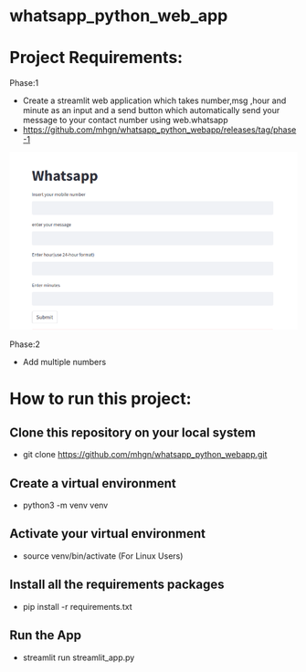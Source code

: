# whatsapp_python_web_app

# Project Requirements:

Phase:1
- Create a streamlit web application which takes number,msg ,hour and minute as an input and a send button which automatically send your message to your contact number using web.whatsapp 
- https://github.com/mhgn/whatsapp_python_webapp/releases/tag/phase-1

![alt text](./images/phase-1.png)

Phase:2
- Add multiple numbers 

# How to run this project:

## Clone this repository on your local system
- git clone https://github.com/mhgn/whatsapp_python_webapp.git

## Create a virtual environment
- python3 -m venv venv

## Activate your virtual environment
- source venv/bin/activate (For Linux Users)

## Install all the requirements packages
- pip install -r requirements.txt

## Run the App
- streamlit run streamlit_app.py